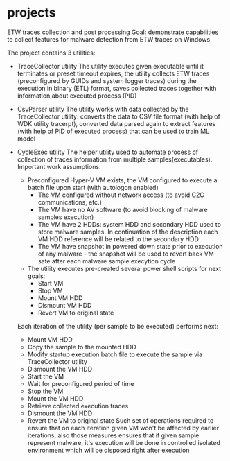 # projects
ETW traces collection and post processing
Goal: demonstrate capabilities to collect features for malware detection from ETW traces on Windows

The project contains 3 utilities:
- TraceCollector utility
  The utility executes given executable until it terminates or preset timeout expires, the utility collects ETW traces (preconfigured by GUIDs and system logger traces)
  during the execution in binary (ETL) format, saves collected traces together with information about executed process (PID)
- CsvParser utility
  The utility works with data collected by the TraceCollector utility: converts the data to CSV file format (with help of WDK utility tracerpt),
  converted data parsed again to extract features (with help of PID of executed process) that can be used to train ML model
- CycleExec utility
  The helper utility used to automate process of collection of traces information from multiple samples(executables).
  Important work assumptions:
  - Preconfigured Hyper-V VM exists, the VM configured to execute a batch file upon start (with autologon enabled)
    - The VM configured without network access (to avoid C2C communications, etc.)
    - The VM have no AV software (to avoid blocking of malware samples execution)
    - The VM have 2 HDDs: system HDD and secondary HDD used to store malware samples. In continuation of the description each VM HDD reference will be related to 
      the secondary HDD
    - The VM have snapshot in powered down state prior to execution of any malware - the snapshot will be used to revert back VM
      sate after each malware sample execytion cycle
  - The utility executes pre-created several power shell scripts for next goals:
    - Start VM
    - Stop VM
    - Mount VM HDD
    - Dismount VM HDD
    - Revert VM to original state
    
  Each iteration of the utility (per sample to be executed) performs next:
  - Mount VM HDD
  - Copy the sample to the mounted HDD
  - Modify startup execution batch file to execute the sample via TraceCollector utility
  - Dismount the VM HDD
  - Start the VM
  - Wait for preconfigured period of time
  - Stop the VM
  - Mount the VM HDD
  - Retrieve collected execution traces
  - Dismount the VM HDD
  - Revert the VM to original state
  Such set of operations required to ensure that on each iteration given VM won't be affected by earlier iterations, also those measures ensures that if given sample 
  represent malware, it's execution will be done in controlled isolated environment which will be disposed right after execution
  
